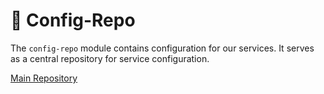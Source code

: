 # 📁 Config-Repo

The `config-repo` module contains configuration for our services. It serves as a central repository for service configuration.

[Main Repository](https://github.com/Slimani-CE/ecom-app-main)